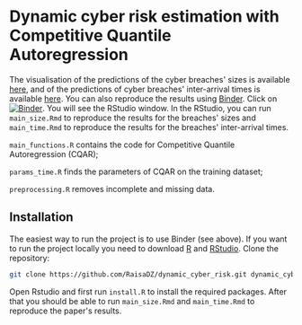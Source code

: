 # Dynamic cyber risk estimation with Competitive Quantile Autoregression

The visualisation of the predictions of the cyber breaches' sizes is available [here](https://nbviewer.jupyter.org/github/RaisaDZ/dynamic_cyber_risk/blob/main/main_size.nb.html), and of the predictions of cyber breaches' inter-arrival times is available [here](https://nbviewer.jupyter.org/github/RaisaDZ/dynamic_cyber_risk/blob/main/main_time.nb.html). You can also reproduce the results using [Binder](https://mybinder.org). Click on [![Binder](https://mybinder.org/badge_logo.svg)](https://mybinder.org/v2/gh/RaisaDZ/dynamic_cyber_risk/HEAD?urlpath=rstudio). You will see the RStudio window. In the RStudio, you can run `main_size.Rmd` to reproduce the results for the breaches' sizes and `main_time.Rmd` to reproduce the results for the breaches' inter-arrival times. 

`main_functions.R` contains the code for Competitive Quantile Autoregression (CQAR);

`params_time.R` finds the parameters of CQAR on the training dataset;

`preprocessing.R` removes incomplete and missing data.

## Installation

The easiest way to run the project is to use Binder (see above). If you want to run the project locally you need to download [R](https://www.r-project.org) and [RStudio](https://rstudio.com).
Clone the repository:
```bash
git clone https://github.com/RaisaDZ/dynamic_cyber_risk.git dynamic_cyber_risk
```
Open Rstudio and first run `install.R` to install the required packages. After that you should be able to run `main_size.Rmd` and `main_time.Rmd` to reproduce the paper's results.
